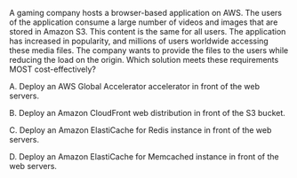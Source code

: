 A gaming company hosts a browser-based application on AWS. The users of the application consume a large number of videos and images that are stored in Amazon S3. This content is the same for all users. The application has increased in popularity, and millions of users worldwide accessing these media files. The company wants to provide the files to the users while reducing the load on the origin. Which solution meets these requirements MOST cost-effectively? 

A. Deploy an AWS Global Accelerator accelerator in front of the web servers. 

B. Deploy an Amazon CloudFront web distribution in front of the S3 bucket. 

C. Deploy an Amazon ElastiCache for Redis instance in front of the web servers. 

D. Deploy an Amazon ElastiCache for Memcached instance in front of the web servers.